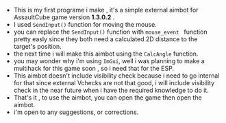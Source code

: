 - This is my first programe i make , it's a simple external aimbot for AssaultCube game version **1.3.0.2** .  
- I used `SendInput()` function for moving the mouse.  
- you can replace the `SendInput()` function with `mouse_event ` function pretty easly since they both need a calculated 2D distance to the target's position.  
- the next time i will make this aimbot using the `CalcAngle` function.  
- you may wonder why i'm using `ImGui`, well i was planning to make a multihack for this game soon , so i need that for the ESP.  
- This aimbot doesn't include visibility check because i need to go internal for that since external Vchecks are not that good, i will include visibility check in the near future when i have the required knowledge to do it.  
- That's it , to use the aimbot, you can open the game then open the aimbot.  
- i'm open to any suggestions, or corrections.

